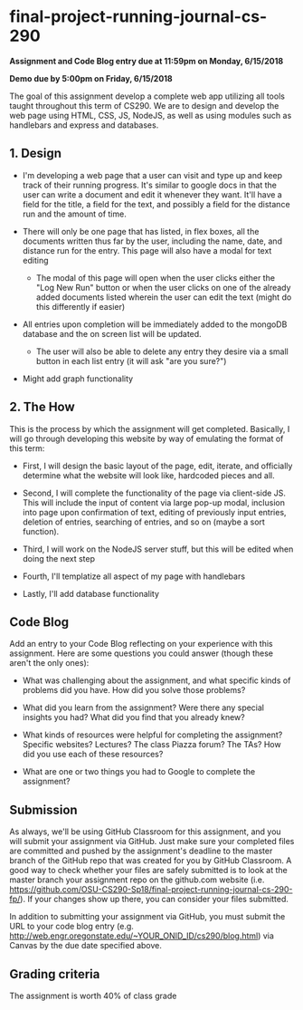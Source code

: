 # final-project-running-journal-cs-290
**Assignment and Code Blog entry due at 11:59pm on Monday, 6/15/2018**

**Demo due by 5:00pm on Friday, 6/15/2018**

The goal of this assignment develop a complete web app utilizing all tools taught throughout this term of CS290. We are to design and develop the web page using HTML, CSS, JS, NodeJS, as well as using modules such as handlebars and express and databases.

## 1. Design

  * I'm developing a web page that a user can visit and type up and keep track of their running progress. It's similar to google docs in that the user can write a document and edit it whenever they want. It'll have a field for the title, a field for the text, and possibly a field for the distance run and the amount of time.

  * There will only be one page that has listed, in flex boxes, all the documents written thus far by the user, including the name, date, and distance run for the entry. This page will also have a modal for text editing
    * The modal of this page will open when the user clicks either the "Log New Run" button or when the user clicks on one of the already added documents listed wherein the user can edit the text (might do this differently if easier)

  * All entries upon completion will be immediately added to the mongoDB database and the on screen list will be updated.
    * The user will also be able to delete any entry they desire via a small button in each list entry (it will ask "are you sure?")

  * Might add graph functionality

## 2. The How

This is the process by which the assignment will get completed. Basically, I will go through developing this website by way of emulating the format of this term:

  * First, I will design the basic layout of the page, edit, iterate, and officially determine what the website will look like, hardcoded pieces and all.

  * Second, I will complete the functionality of the page via client-side JS. This will include the input of content via large pop-up modal, inclusion into page upon confirmation of text, editing of previously input entries, deletion of entries, searching of entries, and so on (maybe a sort function).

  * Third, I will work on the NodeJS server stuff, but this will be edited when doing the next step

  * Fourth, I'll templatize all aspect of my page with handlebars

  * Lastly, I'll add database functionality





## Code Blog

Add an entry to your Code Blog reflecting on your experience with this assignment.  Here are some questions you could answer (though these aren't the only ones):

  * What was challenging about the assignment, and what specific kinds of problems did you have.  How did you solve those problems?

  * What did you learn from the assignment?  Were there any special insights you had?  What did you find that you already knew?

  * What kinds of resources were helpful for completing the assignment?  Specific websites?  Lectures?  The class Piazza forum?  The TAs?  How did you use each of these resources?

  * What are one or two things you had to Google to complete the assignment?

## Submission

As always, we'll be using GitHub Classroom for this assignment, and you will submit your assignment via GitHub.  Just make sure your completed files are committed and pushed by the assignment's deadline to the master branch of the GitHub repo that was created for you by GitHub Classroom.  A good way to check whether your files are safely submitted is to look at the master branch your assignment repo on the github.com website (i.e. https://github.com/OSU-CS290-Sp18/final-project-running-journal-cs-290-fp/). If your changes show up there, you can consider your files submitted.

In addition to submitting your assignment via GitHub, you must submit the URL to your code blog entry (e.g. http://web.engr.oregonstate.edu/~YOUR_ONID_ID/cs290/blog.html) via Canvas by the due date specified above.

## Grading criteria

The assignment is worth 40% of class grade
